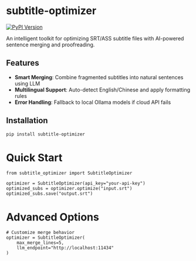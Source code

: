 # subtitle-optimizer

[![PyPI Version](https://img.shields.io/pypi/v/subtitle-optimizer.svg)](https://pypi.org/project/subtitle-optimizer/)

An intelligent toolkit for optimizing SRT/ASS subtitle files with AI-powered sentence merging and proofreading.

## Features
- ​**Smart Merging**: Combine fragmented subtitles into natural sentences using LLM
- ​**Multilingual Support**: Auto-detect English/Chinese and apply formatting rules
- ​**Error Handling**: Fallback to local Ollama models if cloud API fails

## Installation
```bash
pip install subtitle-optimizer
```


# Quick Start
```
from subtitle_optimizer import SubtitleOptimizer

optimizer = SubtitleOptimizer(api_key="your-api-key")
optimized_subs = optimizer.optimize("input.srt")
optimized_subs.save("output.srt")
```


# Advanced Options
```
# Customize merge behavior
optimizer = SubtitleOptimizer(
    max_merge_lines=5, 
    llm_endpoint="http://localhost:11434"
)
```